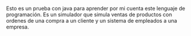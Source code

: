 Esto es un prueba con java para aprender por mi cuenta este lenguaje de programación. Es un simulador que simula ventas de productos con ordenes de una compra a un cliente y un sistema de empleados a una empresa.
